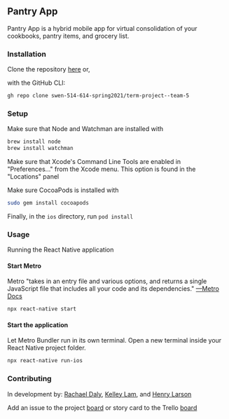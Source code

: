 ## Pantry App
Pantry App is a hybrid mobile app for virtual consolidation of your cookbooks, pantry items, and grocery list.

### Installation
Clone the repository [here](https://github.com/swen-514-614-spring2021/term-project--team-5.git) or,

with the GitHub CLI:

```bash
gh repo clone swen-514-614-spring2021/term-project--team-5
```

### Setup
Make sure that Node and Watchman are installed with
```bash
brew install node
brew install watchman
```

Make sure that Xcode's Command Line Tools are enabled in "Preferences..." from the Xcode menu. This option is found in
the "Locations" panel

Make sure CocoaPods is installed with
```bash
sudo gem install cocoapods
```

Finally, in the `ios` directory, run `pod install`

### Usage
Running the React Native application
#### Start Metro
Metro "takes in an entry file and various options, and returns a single JavaScript file that includes all your code and 
its dependencies."
[—Metro Docs](https://facebook.github.io/metro/docs/concepts/)
```bash
npx react-native start
```

#### Start the application
Let Metro Bundler run in its own terminal. Open a new terminal inside your React Native project folder.
```bash
npx react-native run-ios
```

### Contributing
In development by: 
[Rachael Daly](https://github.com/RachaelDaly),
[Kelley Lam](https://github.com/kxl1360),
and [Henry Larson](https://github.com/hxl1116)

Add an issue to the project 
[board](https://github.com/swen-514-614-spring2021/term-project--team-5/projects/1) 
or story card to the Trello 
[board](https://trello.com/b/ZunSFauw/kanban-template)
